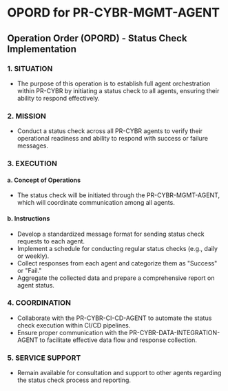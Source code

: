 # OPORD for PR-CYBR-MGMT-AGENT

## Operation Order (OPORD) - Status Check Implementation

### 1. SITUATION
   - The purpose of this operation is to establish full agent orchestration within PR-CYBR by initiating a status check to all agents, ensuring their ability to respond effectively.

### 2. MISSION
   - Conduct a status check across all PR-CYBR agents to verify their operational readiness and ability to respond with success or failure messages.

### 3. EXECUTION
#### a. Concept of Operations
   - The status check will be initiated through the PR-CYBR-MGMT-AGENT, which will coordinate communication among all agents.

#### b. Instructions
   - Develop a standardized message format for sending status check requests to each agent.
   - Implement a schedule for conducting regular status checks (e.g., daily or weekly).
   - Collect responses from each agent and categorize them as "Success" or "Fail."
   - Aggregate the collected data and prepare a comprehensive report on agent status.

### 4. COORDINATION
   - Collaborate with the PR-CYBR-CI-CD-AGENT to automate the status check execution within CI/CD pipelines.
   - Ensure proper communication with the PR-CYBR-DATA-INTEGRATION-AGENT to facilitate effective data flow and response collection.

### 5. SERVICE SUPPORT
   - Remain available for consultation and support to other agents regarding the status check process and reporting.
